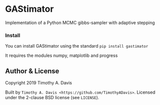 # GAStimator
Implementation of a Python MCMC gibbs-sampler with adaptive stepping

### Install
You can install GAStimator using the standard
    `pip install gastimator`
    
It requires the modules numpy, matplotlib and progress


Author & License
-----------------

Copyright 2019 Timothy A. Davis

Built by `Timothy A. Davis <https://github.com/TimothyADavis>`. Licensed under
the 2-clause BSD license (see ``LICENSE``).